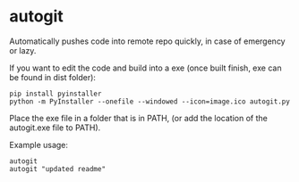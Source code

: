 # autogit
Automatically pushes code into remote repo quickly, in case of emergency or lazy.

If you want to edit the code and build into a exe (once built finish, exe can be found in dist folder):
```
pip install pyinstaller
python -m PyInstaller --onefile --windowed --icon=image.ico autogit.py
```

Place the exe file in a folder that is in PATH, (or add the location of the autogit.exe file to PATH).

Example usage:
```
autogit
autogit "updated readme"
```
